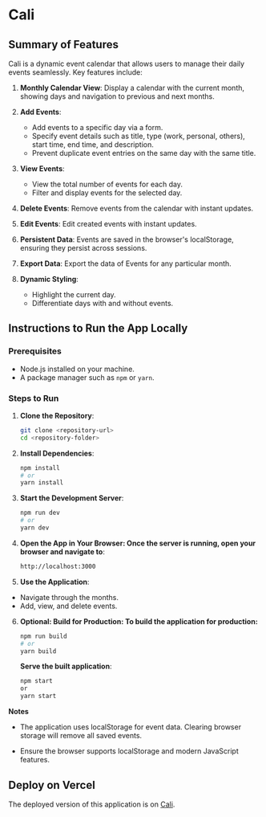 # Cali

## Summary of Features

Cali is a dynamic event calendar that allows users to manage their daily events seamlessly. Key features include:

1. **Monthly Calendar View**: Display a calendar with the current month, showing days and navigation to previous and next months.

2. **Add Events**:
   - Add events to a specific day via a form.
   - Specify event details such as title, type (work, personal, others), start time, end time, and description.
   - Prevent duplicate event entries on the same day with the same title.

3. **View Events**:
   - View the total number of events for each day.
   - Filter and display events for the selected day.

4. **Delete Events**: Remove events from the calendar with instant updates.

5. **Edit Events**: Edit created events with instant updates.

6. **Persistent Data**: Events are saved in the browser's localStorage, ensuring they persist across sessions.

7. **Export Data**: Export the data of Events for any particular month.

8. **Dynamic Styling**:
   - Highlight the current day.
   - Differentiate days with and without events.

## Instructions to Run the App Locally

### Prerequisites

- Node.js installed on your machine.
- A package manager such as `npm` or `yarn`.

### Steps to Run

1. **Clone the Repository**:

   ```bash
   git clone <repository-url>
   cd <repository-folder>
   ```

2. **Install Dependencies**:

    ```bash
    npm install
    # or
    yarn install
    ```

3. **Start the Development Server**:

    ```bash
    npm run dev
    # or
    yarn dev
    ```

4. **Open the App in Your Browser: Once the server is running, open your browser and navigate to**:

    ```bash
    http://localhost:3000
    ```

5. **Use the Application**:

- Navigate through the months.
- Add, view, and delete events.

6. **Optional: Build for Production: To build the application for production:**

    ```bash
    npm run build
    # or
    yarn build
    ```

    **Serve the built application**:

    ```bash
    npm start
    or
    yarn start
    ```

**Notes**

- The application uses localStorage for event data. Clearing browser storage will remove all saved events.

- Ensure the browser supports localStorage and modern JavaScript features.

## Deploy on Vercel

The deployed version of this application is on [Cali](https://dacoid-digital.vercel.app/).